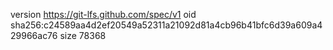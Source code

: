 version https://git-lfs.github.com/spec/v1
oid sha256:c24589aa4d2ef20549a52311a21092d81a4cb96b41bfc6d39a609a429966ac76
size 78368
